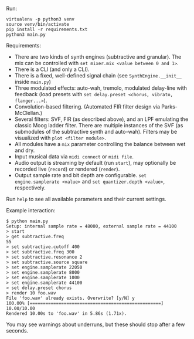 Run:

    virtualenv -p python3 venv
    source venv/bin/activate
    pip install -r requirements.txt
    python3 main.py

Requirements:
- There are two kinds of synth engines (subtractive and granular). The mix can be controlled with `set mixer.mix <value between 0 and 1>`.
- There is a CLI (and only a CLI).
- There is a fixed, well-defined signal chain (see `SynthEngine.__init__` inside `main.py`)
- Three modulated effects: auto-wah, tremolo, modulated delay-line with feedback (load presets with `set delay.preset <chorus, vibrato, flanger...>`).
- Convolution-based filtering. (Automated FIR filter design via Parks-McClellan.)
- Several filters: SVF, FIR (as described above), and an LPF emulating the classic Moog ladder filter. There are multiple instances of the SVF (as submodules of the subtractive synth and auto-wah).
  Filters may be visualized with `plot <filter module>`.
- All modules have a `mix` parameter controlling the balance between wet and dry.
- Input musical data via `midi connect` or `midi file`.
- Audio output is streaming by default (run `start`), may optionally be recorded live (`record`) or rendered (`render`).
- Output sample rate and bit depth are configurable. `set engine.samplerate <value>` and `set quantizer.depth <value>`, respectively.

Run `help` to see all available parameters and their current settings.

Example interaction:

    $ python main.py
    Setup: internal sample rate = 48000, external sample rate = 44100
    > start
    > get subtractive.freq
    55
    > set subtractive.cutoff 400
    > set subtractive.freq 300
    > set subtractive.resonance 2
    > set subtractive.source square
    > set engine.samplerate 22050
    > set engine.samplerate 8000
    > set engine.samplerate 1000
    > set engine.samplerate 44100
    > set delay.preset chorus
    > render 10 foo.wav
    File 'foo.wav' already exists. Overwrite? [y/N] y
    100.00% [==================================================]  10.00/10.00
    Rendered 10.00s to 'foo.wav' in 5.86s (1.71x).

You may see warnings about underruns, but these should stop after a few seconds.